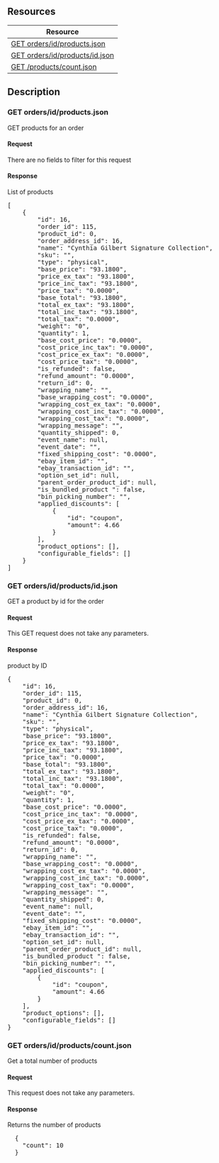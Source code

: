 ## Resources
<table class="table table-bordered ">
  <thead>
   <tr>
     <th>Resource</th>
   </tr>
 </thead>
 <tbody>
   <tr>
     <td><a href="#get-ordersidproductsjson">GET orders/id/products.json</a></td>
     
   </tr>
   <tr>
     <td><a href="#get-ordersidproductsidjson">GET orders/id/products/id.json</a></td>
     
   </tr>
   <tr>
     <td><a href="#get-ordersidproductscountjson">GET /products/count.json</a></td>
     
   </tr>
   
 </tbody>
</table>
   
## Description
### GET orders/id/products.json
GET products for an order

#### Request
There are no fields to filter for this request

#### Response
List of products
<pre>
[
    {
        "id": 16,
        "order_id": 115,
        "product_id": 0,
        "order_address_id": 16,
        "name": "Cynthia Gilbert Signature Collection",
        "sku": "",
        "type": "physical",
        "base_price": "93.1800",
        "price_ex_tax": "93.1800",
        "price_inc_tax": "93.1800",
        "price_tax": "0.0000",
        "base_total": "93.1800",
        "total_ex_tax": "93.1800",
        "total_inc_tax": "93.1800",
        "total_tax": "0.0000",
        "weight": "0",
        "quantity": 1,
        "base_cost_price": "0.0000",
        "cost_price_inc_tax": "0.0000",
        "cost_price_ex_tax": "0.0000",
        "cost_price_tax": "0.0000",
        "is_refunded": false,
        "refund_amount": "0.0000",
        "return_id": 0,
        "wrapping_name": "",
        "base_wrapping_cost": "0.0000",
        "wrapping_cost_ex_tax": "0.0000",
        "wrapping_cost_inc_tax": "0.0000",
        "wrapping_cost_tax": "0.0000",
        "wrapping_message": "",
        "quantity_shipped": 0,
        "event_name": null,
        "event_date": "",
        "fixed_shipping_cost": "0.0000",
        "ebay_item_id": "",
        "ebay_transaction_id": "",
        "option_set_id": null,
        "parent_order_product_id": null,
        "is_bundled_product ": false,
        "bin_picking_number": "",
        "applied_discounts": [
            {
                "id": "coupon",
                "amount": 4.66
            }
        ],
        "product_options": [],
        "configurable_fields": []
    }
] 
</pre>


### GET orders/id/products/id.json
GET a product by id for the order

#### Request
This GET request does not take any parameters.

#### Response
product by ID
<pre>
{
    "id": 16,
    "order_id": 115,
    "product_id": 0,
    "order_address_id": 16,
    "name": "Cynthia Gilbert Signature Collection",
    "sku": "",
    "type": "physical",
    "base_price": "93.1800",
    "price_ex_tax": "93.1800",
    "price_inc_tax": "93.1800",
    "price_tax": "0.0000",
    "base_total": "93.1800",
    "total_ex_tax": "93.1800",
    "total_inc_tax": "93.1800",
    "total_tax": "0.0000",
    "weight": "0",
    "quantity": 1,
    "base_cost_price": "0.0000",
    "cost_price_inc_tax": "0.0000",
    "cost_price_ex_tax": "0.0000",
    "cost_price_tax": "0.0000",
    "is_refunded": false,
    "refund_amount": "0.0000",
    "return_id": 0,
    "wrapping_name": "",
    "base_wrapping_cost": "0.0000",
    "wrapping_cost_ex_tax": "0.0000",
    "wrapping_cost_inc_tax": "0.0000",
    "wrapping_cost_tax": "0.0000",
    "wrapping_message": "",
    "quantity_shipped": 0,
    "event_name": null,
    "event_date": "",
    "fixed_shipping_cost": "0.0000",
    "ebay_item_id": "",
    "ebay_transaction_id": "",
    "option_set_id": null,
    "parent_order_product_id": null,
    "is_bundled_product ": false,
    "bin_picking_number": "",
    "applied_discounts": [
        {
            "id": "coupon",
            "amount": 4.66
        }
    ],
    "product_options": [],
    "configurable_fields": []
}
</pre>    


### GET orders/id/products/count.json
Get a total number of products 

#### Request
This request does not take any parameters.

#### Response
Returns the number of products  
<pre>
  {
    "count": 10
  }
</pre>
